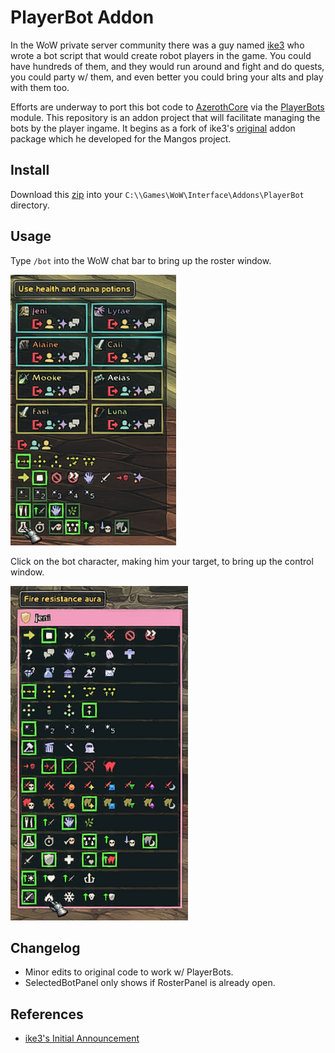 # PlayerBot Addon

In the WoW private server community there was a guy named [ike3](http://ike3.github.io/mangosbot-docs/) who wrote a bot script that would create robot players in the game.  You could have hundreds of them, and they would run around and fight and do quests, you could party w/ them, and even better you could bring your alts and play with them too.

Efforts are underway to port this bot code to [AzerothCore](http://www.azerothcore.org) via the [PlayerBots](https://github.com/ZhengPeiRu21/mod-playerbots) module.  This repository is an addon project that will facilitate managing the bots by the player ingame.  It begins as a fork of ike3's [original](https://github.com/ike3/mangosbot-addon) addon package which he developed for the Mangos project.

## Install

Download this [zip](https://github.com/whipowill/wow-addon-playerbot/archive/master.zip) into your ``C:\\Games\WoW\Interface\Addons\PlayerBot`` directory.

## Usage

Type `/bot` into the WoW chat bar to bring up the roster window.

![Screenshot](screenshots/bot_roster.png)

Click on the bot character, making him your target, to bring up the control window.

![Screenshot](screenshots/bot_controls.png)

## Changelog

- Minor edits to original code to work w/ PlayerBots.
- SelectedBotPanel only shows if RosterPanel is already open.

## References

- [ike3's Initial Announcement](https://www.getmangos.eu/forums/topic/5401-ai-playerbot/)